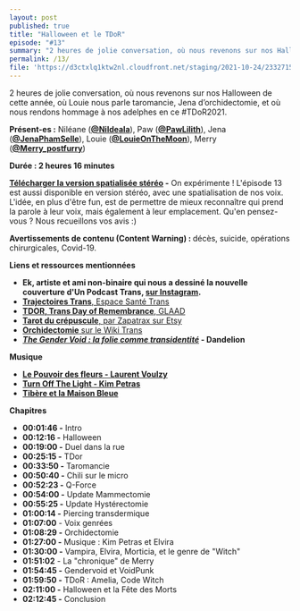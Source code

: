 ```yaml
---
layout: post
published: true
title: "Halloween et le TDoR"
episode: "#13"
summary: "2 heures de jolie conversation, où nous revenons sur nos Halloween de cette année, où Louie nous parle taromancie, Jena d’orchidectomie, et où nous rendons hommage à nos adelphes en ce #TDoR2021."
permalink: /13/
file: 'https://d3ctxlq1ktw2nl.cloudfront.net/staging/2021-10-24/233271544-44100-2-e7efa064c0e9e.m4a'
---
```

<p>2 heures de jolie conversation, où nous revenons sur nos Halloween de cette année, où Louie nous parle taromancie, Jena d’orchidectomie, et où nous rendons hommage à nos adelphes en ce #TDoR2021.</p>

<!--more-->

<p><strong>Présent-es :</strong> Niléane (<a href="https://twitter.com/Nildeala"><strong>@Nildeala</strong></a>), Paw (<a href="https://twitter.com/PawLilith"><strong>@PawLilith</strong></a>), Jena (<a href="https://twitter.com/JenaPhamSelle"><strong>@JenaPhamSelle</strong></a>), Louie (<a href="https://twitter.com/LouieOnTheMoon"><strong>@LouieOnTheMoon</strong></a>), Merry (<a href="https://twitter.com/Merry_postfurry"><strong>@Merry_postfurry</strong></a>)</p>
<p><strong>Durée : 2 heures 16 minutes</strong></p>
<p><strong><a href="https://d3ctxlq1ktw2nl.cloudfront.net/staging/2021-10-24/d1918ad1-5e97-e0b2-d805-80cff0d04039.mp3">Télécharger la version spatialisée stéréo</a> -</strong> On expérimente ! L'épisode 13 est aussi disponible en version stéréo, avec une spatialisation de nos voix. L'idée, en plus d'être fun, est de permettre de mieux reconnaître qui prend la parole à leur voix, mais également à leur emplacement. Qu'en pensez-vous ? Nous recueillons vos avis :)</p>
<p><strong>Avertissements de contenu (Content Warning) : </strong>décès, suicide, opérations chirurgicales, Covid-19.</p>
<p><strong>Liens et ressources mentionnées</strong></p>
<ul>
 <li><strong>Ek, artiste et ami non-binaire qui nous a dessiné la nouvelle couverture d'Un Podcast Trans, </strong><a href="https://www.instagram.com/enbyhexe/"><strong>sur Instagram</strong></a><strong>.</strong></li>
 <li><a href="https://espacesantetrans.fr/"><strong>Trajectoires Trans</strong>, Espace Santé Trans</a></li>
 <li><a href="https://www.glaad.org/tdor"><strong>TDOR, Trans Day of Remembrance</strong>, GLAAD</a></li>
  <li><a href="https://www.etsy.com/fr/listing/861192766/tarot-du-crepuscule-22-arcanes-majeurs?ref=shop_home_feat_2"><strong>Tarot du crépuscule</strong>, par Zapatrax sur Etsy</a></li>
  <li><a href="https://wikitrans.co/2019/04/15/orchidectomie/"><strong>Orchidectomie</strong> sur le Wiki Trans</a></li>
  <li><a href="https://mxdandelion.medium.com/the-gender-void-la-folie-comme-transidentité-909106a275c3"><em><strong>The Gender Void : la folie comme transidentité</strong></em></a><strong> - Dandelion</strong></li>
</ul>
<p><strong>Musique</strong></p>
<ul>
  <li><a href="https://www.youtube.com/watch?v=hs8rcaLIkTc"><strong>Le Pouvoir des fleurs - Laurent Voulzy</strong></a></li>
  <li><a href="https://www.youtube.com/watch?v=DSbgQE5x2QM"><strong>Turn Off The Light - Kim Petras</strong></a></li>
  <li><a href="https://www.youtube.com/watch?v=zwJ20KAJK7o"><strong>Tibère et la Maison Bleue</strong></a></li>
</ul>
<p><strong>Chapitres</strong></p>
<ul>
  <li><strong>00:01:46 -</strong> Intro</li>
  <li><strong>00:12:16 -</strong> Halloween</li>
  <li><strong>00:19:00 -</strong> Duel dans la rue</li>
  <li><strong>00:25:15 -</strong> TDor</li>
  <li><strong>00:33:50 -</strong> Taromancie</li>
  <li><strong>00:50:40 -</strong> Chili sur le micro</li>
  <li><strong>00:52:23 -</strong> Q-Force</li>
  <li><strong>00:54:00 -</strong> Update Mammectomie</li>
  <li><strong>00:55:25 -</strong> Update Hystérectomie</li>
  <li><strong>01:00:14 -</strong> Piercing transdermique</li>
  <li><strong>01:07:00</strong> - Voix genrées</li>
  <li><strong>01:08:29 -</strong> Orchidectomie</li>
  <li><strong>01:27:00 -</strong> Musique : Kim Petras et Elvira</li>
  <li><strong>01:30:00 -</strong> Vampira, Elvira, Morticia, et le genre de "Witch"</li>
  <li><strong>01:51:02</strong> - La "chronique" de Merry</li>
  <li><strong>01:54:45 -</strong> Gendervoid et VoidPunk</li>
  <li><strong>01:59:50 -</strong> TDoR : Amelia, Code Witch</li>
  <li><strong>02:11:00 -</strong> Halloween et la Fête des Morts</li>
  <li><strong>02:12:45 -</strong> Conclusion</li>
</ul>
